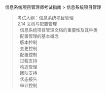 信息系统项目管理师考试指南 > 信息系统项目管理

> 考试大纲：信息系统项目管理  
> 2.14 文档与配置管理  
· 信息系统项目管理文档的重要性及其种类   
· 配置管理的基本概念  
· 版本控制  
· 变更控制  
· 配置控制  
· 过程支持  
· 构造管理  
· 团队支持  
· 状态报告  
· 审计控制

